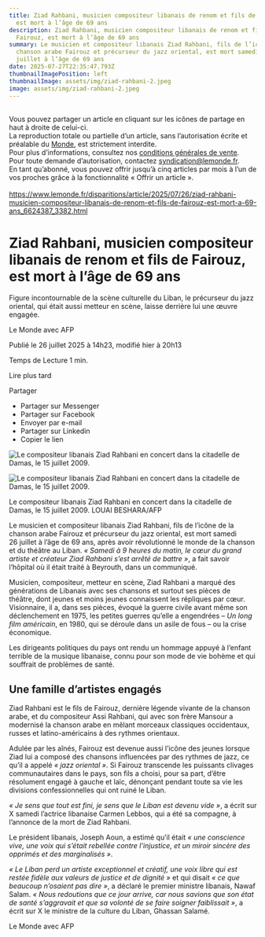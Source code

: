 ```yaml
---
title: Ziad Rahbani, musicien compositeur libanais de renom et fils de Fairouz,
  est mort à l’âge de 69 ans
description: Ziad Rahbani, musicien compositeur libanais de renom et fils de
  Fairouz, est mort à l’âge de 69 ans
summary: Le musicien et compositeur libanais Ziad Rahbani, fils de l’icône de la
  chanson arabe Fairouz et précurseur du jazz oriental, est mort samedi 26
  juillet à l’âge de 69 ans
date: 2025-07-27T22:35:47.793Z
thumbnailImagePosition: left
thumbnailImage: assets/img/ziad-rahbani-2.jpeg
image: assets/img/ziad-rahbani-2.jpeg
---
```

<!--StartFragment-->

\
Vous pouvez partager un article en cliquant sur les icônes de partage en haut à droite de celui-ci.\
La reproduction totale ou partielle d’un article, sans l’autorisation écrite et préalable du [Monde](https://www.lemonde.fr), est strictement interdite.\
Pour plus d’informations, consultez nos [conditions générales de vente](https://moncompte.lemonde.fr/cgv).\
Pour toute demande d’autorisation, contactez [syndication@lemonde.fr](mailto:syndication@lemonde.fr).\
En tant qu’abonné, vous pouvez offrir jusqu’à cinq articles par mois à l’un de vos proches grâce à la fonctionnalité « Offrir un article ».\
\
<https://www.lemonde.fr/disparitions/article/2025/07/26/ziad-rahbani-musicien-compositeur-libanais-de-renom-et-fils-de-fairouz-est-mort-a-69-ans_6624387_3382.html>

# Ziad Rahbani, musicien compositeur libanais de renom et fils de Fairouz, est mort à l’âge de 69 ans

Figure incontournable de la scène culturelle du Liban, le précurseur du jazz oriental, qui était aussi metteur en scène, laisse derrière lui une œuvre engagée.

Le Monde avec AFP

Publié le 26 juillet 2025 à 14h23, modifié hier à 20h13

Temps de Lecture 1 min.

Lire plus tard

Partager

* Partager sur Messenger
* Partager sur Facebook
* Envoyer par e-mail
* Partager sur Linkedin
* Copier le lien

![Le compositeur libanais Ziad Rahbani en concert dans la citadelle de Damas, le 15 juillet 2009.](https://img.lemde.fr/2025/07/26/0/0/3524/2349/664/0/75/0/00e4966_ftp-import-images-1-cewlalrmuij2-5501320-01-06.jpg)

![Le compositeur libanais Ziad Rahbani en concert dans la citadelle de Damas, le 15 juillet 2009.](https://img.lemde.fr/2025/07/26/0/0/3524/2349/664/0/75/0/00e4966_ftp-import-images-1-cewlalrmuij2-5501320-01-06.jpg)

Le compositeur libanais Ziad Rahbani en concert dans la citadelle de Damas, le 15 juillet 2009. LOUAI BESHARA/AFP

Le musicien et compositeur libanais Ziad Rahbani, fils de l’icône de la chanson arabe Fairouz et précurseur du jazz oriental, est mort samedi 26 juillet à l’âge de 69 ans, après avoir révolutionné le monde de la chanson et du théâtre au Liban. *« Samedi à 9 heures du matin, le cœur du grand artiste et créateur Ziad Rahbani s’est arrêté de battre »*, a fait savoir l’hôpital où il était traité à Beyrouth, dans un communiqué.

Musicien, compositeur, metteur en scène, Ziad Rahbani a marqué des générations de Libanais avec ses chansons et surtout ses pièces de théâtre, dont jeunes et moins jeunes connaissent les répliques par cœur. Visionnaire, il a, dans ses pièces, évoqué la guerre civile avant même son déclenchement en 1975, les petites guerres qu’elle a engendrées – *Un long film américain*, en 1980, qui se déroule dans un asile de fous – ou la crise économique.

Les dirigeants politiques du pays ont rendu un hommage appuyé à l’enfant terrible de la musique libanaise, connu pour son mode de vie bohème et qui souffrait de problèmes de santé.

## Une famille d’artistes engagés

Ziad Rahbani est le fils de Fairouz, dernière légende vivante de la chanson arabe, et du compositeur Assi Rahbani, qui avec son frère Mansour a modernisé la chanson arabe en mêlant morceaux classiques occidentaux, russes et latino-américains à des rythmes orientaux.

Adulée par les aînés, Fairouz est devenue aussi l’icône des jeunes lorsque Ziad lui a composé des chansons influencées par des rythmes de jazz, ce qu’il a appelé *« jazz oriental »*. Si Fairouz transcende les puissants clivages communautaires dans le pays, son fils a choisi, pour sa part, d’être résolument engagé à gauche et laïc, dénonçant pendant toute sa vie les divisions confessionnelles qui ont ruiné le Liban.

*« Je sens que tout est fini, je sens que le Liban est devenu vide »*, a écrit sur X samedi l’actrice libanaise Carmen Lebbos, qui a été sa compagne, à l’annonce de la mort de Ziad Rahbani.

Le président libanais, Joseph Aoun, a estimé qu’il était *« une conscience vive, une voix qui s’était rebellée contre l’injustice, et un miroir sincère des opprimés et des marginalisés »*.

*« Le Liban perd un artiste exceptionnel et créatif, une voix libre qui est restée fidèle aux valeurs de justice et de dignité »* et qui disait *« ce que beaucoup n’osaient pas dire »*, a déclaré le premier ministre libanais, Nawaf Salam. *« Nous redoutions que ce jour arrive, car nous savions que son état de santé s’aggravait et que sa volonté de se faire soigner faiblissait »*, a écrit sur X le ministre de la culture du Liban, Ghassan Salamé.

Le Monde avec AFP

<!--EndFragment-->
